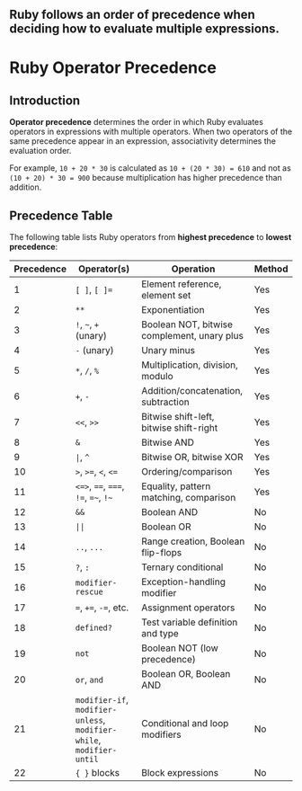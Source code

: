 ## Ruby follows an order of precedence when deciding how to evaluate multiple expressions.
# Ruby Operator Precedence

## Introduction

**Operator precedence** determines the order in which Ruby evaluates operators in expressions with multiple operators. When two operators of the same precedence appear in an expression, associativity determines the evaluation order.

For example, `10 + 20 * 30` is calculated as `10 + (20 * 30) = 610` and not as `(10 + 20) * 30 = 900` because multiplication has higher precedence than addition.

## Precedence Table

The following table lists Ruby operators from **highest precedence** to **lowest precedence**:

| Precedence | Operator(s) | Operation | Method |
|------------|-------------|-----------|---------|
| 1 | `[ ]`, `[ ]=` | Element reference, element set | Yes |
| 2 | `**` | Exponentiation | Yes |
| 3 | `!`, `~`, `+` (unary) | Boolean NOT, bitwise complement, unary plus | Yes |
| 4 | `-` (unary) | Unary minus | Yes |
| 5 | `*`, `/`, `%` | Multiplication, division, modulo | Yes |
| 6 | `+`, `-` | Addition/concatenation, subtraction | Yes |
| 7 | `<<`, `>>` | Bitwise shift-left, bitwise shift-right | Yes |
| 8 | `&` | Bitwise AND | Yes |
| 9 | `\|`, `^` | Bitwise OR, bitwise XOR | Yes |
| 10 | `>`, `>=`, `<`, `<=` | Ordering/comparison | Yes |
| 11 | `<=>`, `==`, `===`, `!=`, `=~`, `!~` | Equality, pattern matching, comparison | Yes |
| 12 | `&&` | Boolean AND | No |
| 13 | `\|\|` | Boolean OR | No |
| 14 | `..`, `...` | Range creation, Boolean flip-flops | No |
| 15 | `?`, `:` | Ternary conditional | No |
| 16 | `modifier-rescue` | Exception-handling modifier | No |
| 17 | `=`, `+=`, `-=`, etc. | Assignment operators | No |
| 18 | `defined?` | Test variable definition and type | No |
| 19 | `not` | Boolean NOT (low precedence) | No |
| 20 | `or`, `and` | Boolean OR, Boolean AND | No |
| 21 | `modifier-if`, `modifier-unless`, `modifier-while`, `modifier-until` | Conditional and loop modifiers | No |
| 22 | `{ }` blocks | Block expressions | No |